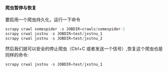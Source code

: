 #### 爬虫暂停与恢复

要启用一个爬虫持久化，运行一下命令

```python
scrapy crawl somespider -s JOBDIR=crawls/somespider-1
scrapy crwal jxstnu -s JOBDIR=test/jxstnu_1
scrapy crwal jxstnu -s JOBDIR=test/jxstnu_2
```

然后我们就可以安全的停止爬虫（Ctrl+C 或者发送一个信号）,恢复这个爬虫也是同样的命令: 

```python
scrapy crwal jxstnu -s JOBDIR=test/jxstnu_1
```

